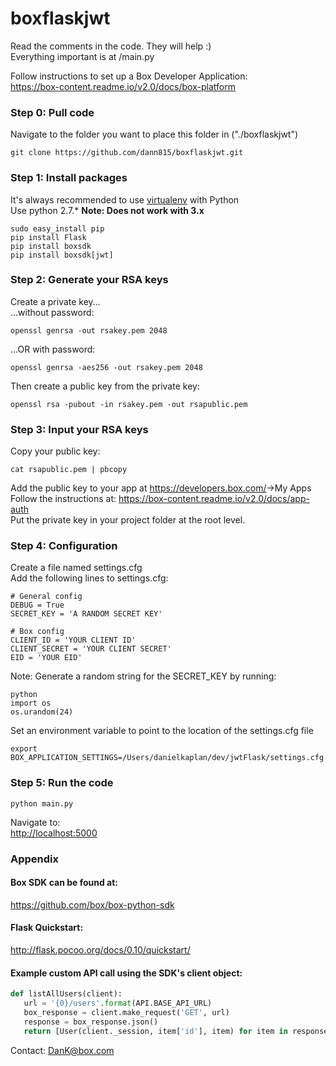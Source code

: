 # boxflaskjwt
Read the comments in the code.  They will help :)  
Everything important is at /main.py  

Follow instructions to set up a Box Developer Application:  
<https://box-content.readme.io/v2.0/docs/box-platform>  



### Step 0: Pull code  
Navigate to the folder you want to place this folder in ("./boxflaskjwt")  
```
git clone https://github.com/dann815/boxflaskjwt.git  
```

### Step 1: Install packages   
It's always recommended to use [virtualenv](http://docs.python-guide.org/en/latest/dev/virtualenvs/) with Python  
Use python 2.7.*  **Note: Does not work with 3.x**  
```  
sudo easy_install pip  
pip install Flask   
pip install boxsdk    
pip install boxsdk[jwt]  
```

### Step 2: Generate your RSA keys  
Create a private key…  
…without password:  
```
openssl genrsa -out rsakey.pem 2048 
```  
…OR with password:  
```
openssl genrsa -aes256 -out rsakey.pem 2048
```  

Then create a public key from the private key:  
```
openssl rsa -pubout -in rsakey.pem -out rsapublic.pem  
```

### Step 3: Input your RSA keys  
Copy your public key:  
```
cat rsapublic.pem | pbcopy  
```
Add the public key to your app at <https://developers.box.com/>->My Apps  
Follow the instructions at: <https://box-content.readme.io/v2.0/docs/app-auth>  
Put the private key in your project folder at the root level.  

### Step 4: Configuration  
Create a file named settings.cfg   
Add the following lines to settings.cfg:  
```
# General config
DEBUG = True
SECRET_KEY = 'A RANDOM SECRET KEY'

# Box config
CLIENT_ID = 'YOUR CLIENT ID'
CLIENT_SECRET = 'YOUR CLIENT SECRET'
EID = 'YOUR EID'
``` 
Note: Generate a random string for the SECRET_KEY by running: 
```
python
import os
os.urandom(24)
```  
  
Set an environment variable to point to the location of the settings.cfg file  
```
export BOX_APPLICATION_SETTINGS=/Users/danielkaplan/dev/jwtFlask/settings.cfg
```

### Step 5: Run the code  
```
python main.py  
```
Navigate to:  
<http://localhost:5000> 
### Appendix  
#### Box SDK can be found at:  
https://github.com/box/box-python-sdk  

#### Flask Quickstart:  
<http://flask.pocoo.org/docs/0.10/quickstart/>  

#### Example custom API call using the SDK's client object:  
 ```python
 def listAllUsers(client):
    url = '{0}/users'.format(API.BASE_API_URL)
    box_response = client.make_request('GET', url)
    response = box_response.json()
    return [User(client._session, item['id'], item) for item in response['entries']]
```  
Contact: DanK@box.com  
